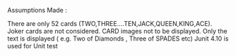 Assumptions Made :

There are only 52 cards (TWO,THREE....TEN,JACK,QUEEN,KING,ACE). Joker cards are not considered.
CARD images not to be displayed. Only the text is displayed ( e.g. Two of Diamonds , Three of SPADES etc)
Junit 4.10 is used for Unit test
